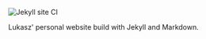 ![Jekyll site CI](https://github.com/lukaszlenart/website/workflows/Jekyll%20site%20CI/badge.svg)

Lukasz' personal website build with Jekyll and Markdown.
